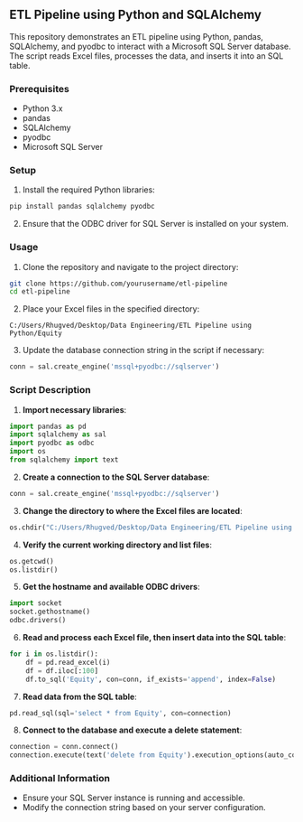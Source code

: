 

## ETL Pipeline using Python and SQLAlchemy

This repository demonstrates an ETL pipeline using Python, pandas, SQLAlchemy, and pyodbc to interact with a Microsoft SQL Server database. The script reads Excel files, processes the data, and inserts it into an SQL table.

### Prerequisites

- Python 3.x
- pandas
- SQLAlchemy
- pyodbc
- Microsoft SQL Server

### Setup

1. Install the required Python libraries:

```bash
pip install pandas sqlalchemy pyodbc
```

2. Ensure that the ODBC driver for SQL Server is installed on your system.

### Usage

1. Clone the repository and navigate to the project directory:

```bash
git clone https://github.com/yourusername/etl-pipeline
cd etl-pipeline
```

2. Place your Excel files in the specified directory:

```plaintext
C:/Users/Rhugved/Desktop/Data Engineering/ETL Pipeline using Python/Equity
```

3. Update the database connection string in the script if necessary:

```python
conn = sal.create_engine('mssql+pyodbc://sqlserver')
```

### Script Description

1. **Import necessary libraries**:

```python
import pandas as pd
import sqlalchemy as sal
import pyodbc as odbc
import os
from sqlalchemy import text
```

2. **Create a connection to the SQL Server database**:

```python
conn = sal.create_engine('mssql+pyodbc://sqlserver')
```

3. **Change the directory to where the Excel files are located**:

```python
os.chdir("C:/Users/Rhugved/Desktop/Data Engineering/ETL Pipeline using Python/Equity")
```

4. **Verify the current working directory and list files**:

```python
os.getcwd()
os.listdir()
```

5. **Get the hostname and available ODBC drivers**:

```python
import socket
socket.gethostname()
odbc.drivers()
```

6. **Read and process each Excel file, then insert data into the SQL table**:

```python
for i in os.listdir():
    df = pd.read_excel(i)
    df = df.iloc[:100]
    df.to_sql('Equity', con=conn, if_exists='append', index=False)
```

7. **Read data from the SQL table**:

```python
pd.read_sql(sql='select * from Equity', con=connection)
```

8. **Connect to the database and execute a delete statement**:

```python
connection = conn.connect()
connection.execute(text('delete from Equity').execution_options(auto_commit=True))
```

### Additional Information

- Ensure your SQL Server instance is running and accessible.
- Modify the connection string based on your server configuration.
